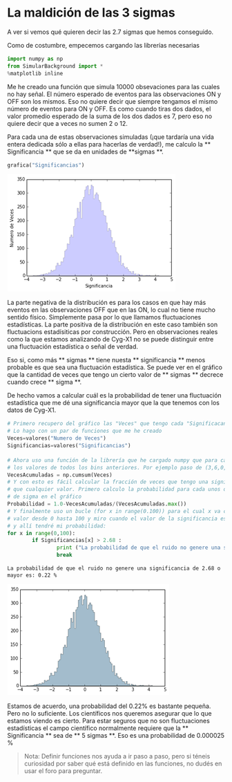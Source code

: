 # La maldición de las 3 sigmas

A ver si vemos qué quieren decir las 2.7 sigmas que hemos conseguido.

Como de costumbre, empecemos cargando las librerías necesarias


```python
import numpy as np
from SimularBackground import *
%matplotlib inline
```

Me he creado una función que simula 10000 obsevaciones para las cuales no hay señal. El número esperado de eventos para las observaciones ON y OFF son los mismos. Eso no quiere decir que siempre tengamos el mismo número de eventos para ON y OFF. Es como cuando tiras dos dados, el valor promedio esperado de la suma de los dos dados es 7, pero eso no quiere decir que a veces no sumen 2 o 12.

Para cada una de estas observaciones simuladas (¡que tardaría una vida entera dedicada sólo a ellas para hacerlas de verdad!), me calculo la ** Significancia ** que se da en unidades de **sigmas **.


```python
grafica("Significancias")
```


![png](night_2_5_files/night_2_5_3_0.png)


La parte negativa de la distribución es para los casos en que hay más eventos en las observaciones OFF que en las ON, lo cual no tiene mucho sentido físico. Simplemente pasa por lo que llamamos fluctuaciones estadísticas. La parte positiva de la distribución en este caso también son fluctuacions estadísiticas por construcción. Pero en observaciones reales como la que estamos analizando de Cyg-X1 no se puede distinguir entre una fluctuación estadística o señal de verdad.

Eso si, como más ** sigmas ** tiene nuesta ** significancia ** menos probable es que sea una fluctuación estadística. Se puede ver en el gráfico que la cantidad de veces que tengo un cierto valor de ** sigmas ** decrece cuando crece ** sigma **.

De hecho vamos a calcular cuál es la probabilidad de tener una fluctuación estadística que me dé una significancia mayor que la que tenemos con los datos de Cyg-X1.


```python
# Primero recupero del gráfico las "Veces" que tengo cada "Significacancia"
# Lo hago con un par de funciones que me he creado
Veces=valores("Numero de Veces")
Significancias=valores("Significancias")

# Ahora uso una función de la librería que he cargado numpy que para cada bin me suma
# los valores de todos los bins anteriores. Por ejemplo paso de (3,6,0,4,1) a (3,9,9,13,14)
VecesAcumuladas = np.cumsum(Veces)
# Y con esto es fácil calcular la fracción de veces que tengo una significancia mayor
# que cualquier valor. Primero calculo la probabilidad para cada unos de los valores
# de sigma en el gráfico
Probabilidad = 1.0-VecesAcumuladas/(VecesAcumuladas.max())
# Y finalmente uso un bucle (for x in range(0.100)) para el cual x va cambiando de
# valor desde 0 hasta 100 y miro cuando el valor de la significancia es mayor que 2.68
# y allí tendré mi probabilidad:
for x in range(0,100):
        if Significancias[x] > 2.68 :
                print ("La probabilidad de que el ruido no genere una significancia de 2.68 o mayor es:", Probabilidad[x]*100, "%")
                break
```

    La probabilidad de que el ruido no genere una significancia de 2.68 o mayor es: 0.22 %



![png](night_2_5_files/night_2_5_5_1.png)


Estamos de acuerdo, una probabilidad del 0.22% es bastante pequeña. Pero no lo suficiente. Los científicos nos queremos asegurar que lo que estamos viendo es cierto. Para estar seguros que no son fluctuaciones estadísticas el campo científico normalmente requiere que la ** Significancia ** sea de ** 5 sigmas **. Eso es una probabilidad de 0.000025 %

> Nota: Definir funciones nos ayuda a ir paso a paso, pero si téneis curiosidad por saber qué está definido en las funciones, no dudés en usar el foro para preguntar.
